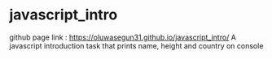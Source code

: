 # javascript_intro
github page link : https://oluwasegun31.github.io/javascript_intro/
A javascript introduction task that prints name, height and country on console
